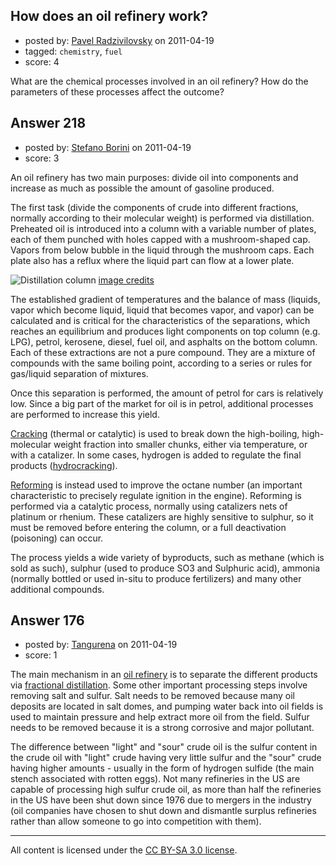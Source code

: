 ## How does an oil refinery work?

- posted by: [Pavel Radzivilovsky](https://stackexchange.com/users/-1/127-pavel-radzivilovsky) on 2011-04-19
- tagged: `chemistry`, `fuel`
- score: 4

What are the chemical processes involved in an oil refinery? How do the parameters of these processes affect the outcome?


## Answer 218

- posted by: [Stefano Borini](https://stackexchange.com/users/-1/23-stefano-borini) on 2011-04-19
- score: 3

<p>An oil refinery has two main purposes: divide oil into components and increase as much as possible the amount of gasoline produced.</p>

<p>The first task (divide the components of crude into different fractions, normally according to their molecular weight) is performed via distillation. Preheated oil is introduced into a column with a variable number of plates, each of them punched with holes capped with a mushroom-shaped cap. Vapors from below bubble in the liquid through the mushroom caps. Each plate also has a reflux where the liquid part can flow at a lower plate.</p>

<p><img src="http://i.imgur.com/A7E85.png" alt="Distillation column">
<a href="http://en.wikipedia.org/wiki/File%3aTray_Distillation_Tower.PNG" rel="nofollow">image credits</a></p>

<p>The established gradient of temperatures and the balance of mass (liquids, vapor which become liquid, liquid that becomes vapor, and vapor) can be calculated and is critical for the characteristics of the separations, which reaches an equilibrium and produces light components on top column (e.g. LPG), petrol, kerosene, diesel, fuel oil, and asphalts on the bottom column. Each of these extractions are not a pure compound. They are a mixture of compounds with the same boiling point, according to a series or rules for gas/liquid separation of mixtures.</p>

<p>Once this separation is performed, the amount of petrol for cars is relatively low. Since a big part of the market for oil is in petrol, additional processes are performed to increase this yield. </p>

<p><a href="http://en.wikipedia.org/wiki/Cracking_%28chemistry%29" rel="nofollow">Cracking</a> (thermal or catalytic) is used to break down the high-boiling, high-molecular weight fraction into smaller chunks, either via temperature, or with a catalizer. In some cases, hydrogen is added to regulate the final products (<a href="http://en.wikipedia.org/wiki/Hydrocracking#Hydrocracking" rel="nofollow">hydrocracking</a>).</p>

<p><a href="http://en.wikipedia.org/wiki/Catalytic_reforming" rel="nofollow">Reforming</a> is instead used to improve the octane number (an important characteristic to precisely regulate ignition in the engine). Reforming is performed via a catalytic process, normally using catalizers nets of platinum or rhenium. These catalizers are highly sensitive to sulphur, so it must be removed before entering the column, or a full deactivation (poisoning) can occur.</p>

<p>The process yields a wide variety of byproducts, such as methane (which is sold as such), sulphur (used to produce SO3 and Sulphuric acid), ammonia (normally bottled or used in-situ to produce fertilizers) and many other additional compounds.</p>



## Answer 176

- posted by: [Tangurena](https://stackexchange.com/users/-1/74-tangurena) on 2011-04-19
- score: 1

<p>The main mechanism in an <a href="http://en.wikipedia.org/wiki/Oil_refinery" rel="nofollow">oil refinery</a> is to separate the different products via <a href="http://en.wikipedia.org/wiki/Fractional_distillation" rel="nofollow">fractional distillation</a>. Some other important processing steps involve removing salt and sulfur. Salt needs to be removed because many oil deposits are located in salt domes, and pumping water back into oil fields is used to maintain pressure and help extract more oil from the field. Sulfur needs to be removed because it is a strong corrosive and major pollutant. </p>

<p>The difference between "light" and "sour" crude oil is the sulfur content in the crude oil with "light" crude having very little sulfur and the "sour" crude having higher amounts - usually in the form of hydrogen sulfide (the main stench associated with rotten eggs). Not many refineries in the US are capable of processing high sulfur crude oil, as more than half the refineries in the US have been shut down since 1976 due to mergers in the industry (oil companies have chosen to shut down and dismantle surplus refineries rather than allow someone to go into competition with them). </p>




---

All content is licensed under the [CC BY-SA 3.0 license](https://creativecommons.org/licenses/by-sa/3.0/).
